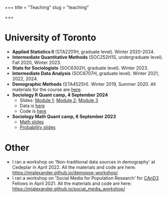+++
title = "Teaching"
slug = "teaching"

+++


# University of Toronto
- **Applied Statistics II** (STA2201H, graduate level). Winter 2020-2024. 
- **Intermediate Quantitative Methods** (SOC252H1S, undergraduate level). Fall 2020, Winter 2023. 
- **Stats for Sociologists** (SOC6302H, graduate level). Winter 2023.
- **Intermediate Data Analysis** (SOC6707H, graduate level). Winter 2021, 2022, 2024. 
- **Demographic Methods** (STA4525H). Winter 2019, Summer 2020. All materials for the course are [here](https://github.com/MJAlexander/demographic-methods).
- **Sociology R Quant camp, 4 September 2024** 
    + Slides: [Module 1](/pdf/1_intro.pdf); [Module 2](/pdf/2_tidy.pdf); [Module 3](/pdf/3_ggplot.pdf)
    + Data is [here](https://github.com/MJAlexander/states-mortality/blob/master/shelter.csv)
    + Code is [here](https://github.com/MJAlexander/states-mortality/blob/master/quantcamp.R)
- **Sociology Math Quant camp, 6 September 2023**
    + [Math slides](/pdf/math.pdf)
    + [Probability slides](/pdf/prob.pdf)

# Other

- I ran a workshop on 'Non-traditional data sources in demography' at Cedeplar in April 2022. All the materials and code are here: https://mjalexander.github.io/demopop-workshop/
- I ran a workshop on 'Social Media for Population Research' for [CAnD3](https://www.mcgill.ca/cand3/) Fellows in April 2021. All the materials and code are here: https://mjalexander.github.io/social_media_workshop/